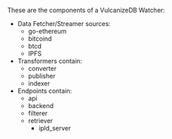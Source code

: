 These are the components of a VulcanizeDB Watcher:
* Data Fetcher/Streamer sources:
  * go-ethereum
  * bitcoind
  * btcd
  * IPFS
* Transformers contain:
  * converter
  * publisher
  * indexer
* Endpoints contain:
  * api
  * backend
  * filterer
  * retriever
    * ipld_server
